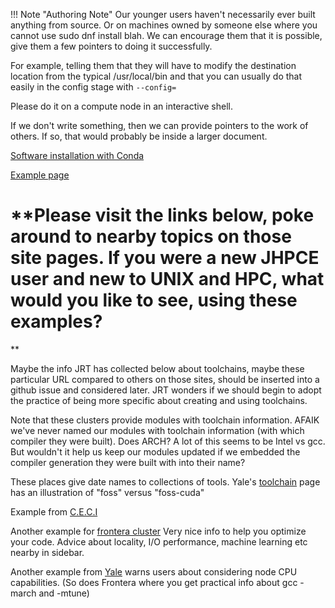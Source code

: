 !!! Note "Authoring Note"
    Our younger users haven't necessarily ever built anything from source. Or on machines owned by someone else where you cannot use sudo dnf install blah. We can encourage them that it is possible, give them a few pointers to doing it successfully.

For example, telling them that they will have to modify the destination location from the typical /usr/local/bin and that you can usually do that easily in the config stage with `--config=`

Please do it on a compute node in an interactive shell.

If we don't write something, then we can provide pointers to the work of others. If so, that would probably be inside a larger document.

[Software installation with Conda](https://hpc-docs.cubi.bihealth.org/best-practice/software-installation-with-conda/)

[Example page](https://hpc-docs.cubi.bihealth.org/how-to/software/scientific-software/)

# **Please visit the links below, poke around to nearby topics on those site pages. If you were a new JHPCE user and new to UNIX and HPC, what would you like to see, using these examples?
**

Maybe the info JRT has collected below about toolchains, maybe these particular URL compared to others on those sites, should be inserted into a github issue and considered later. JRT wonders if we should begin to adopt the practice of being more specific about creating and using toolchains.

Note that these clusters provide modules with toolchain information. AFAIK we've never named our modules with toolchain information (with which compiler they were built). Does ARCH? A lot of this seems to be Intel vs gcc. But wouldn't it help us keep our modules updated if we embedded the compiler generation they were built with into their name?

These places give date names to collections of tools. Yale's [toolchain](https://docs.ycrc.yale.edu/clusters-at-yale/applications/toolchains/) page has an illustration of "foss" versus "foss-cuda"

Example from [C.E.C.I](https://support.ceci-hpc.be/doc/_contents/UsingSoftwareAndLibraries/CompilingSoftwareFromSources/index.html)

Another example for [frontera cluster](https://docs.tacc.utexas.edu/hpc/frontera/#building) Very nice info to help you optimize your code. Advice about locality, I/O performance, machine learning etc nearby in sidebar.

Another example from [Yale](https://docs.ycrc.yale.edu/clusters-at-yale/applications/compile/) warns users about considering node CPU capabilities. (So does Frontera where you get practical info about gcc -march and -mtune)
